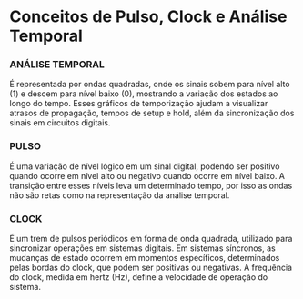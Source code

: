 # Conceitos de Pulso, Clock e Análise Temporal

### ANÁLISE TEMPORAL
É representada por ondas quadradas, onde os sinais sobem para nível alto (1) e descem para nível baixo (0), mostrando a variação dos estados ao longo do tempo. Esses gráficos de temporização ajudam a visualizar atrasos de propagação, tempos de setup e hold, além da sincronização dos sinais em circuitos digitais.

### PULSO
É uma variação de nível lógico em um sinal digital, podendo ser positivo quando ocorre em nível alto ou negativo quando ocorre em nível baixo. A transição entre esses níveis leva um determinado tempo, por isso as ondas não são retas como na representação da análise temporal.

### CLOCK
É um trem de pulsos periódicos em forma de onda quadrada, utilizado para sincronizar operações em sistemas digitais. Em sistemas síncronos, as mudanças de estado ocorrem em momentos específicos, determinados pelas bordas do clock, que podem ser positivas ou negativas. A frequência do clock, medida em hertz (Hz), define a velocidade de operação do sistema.
